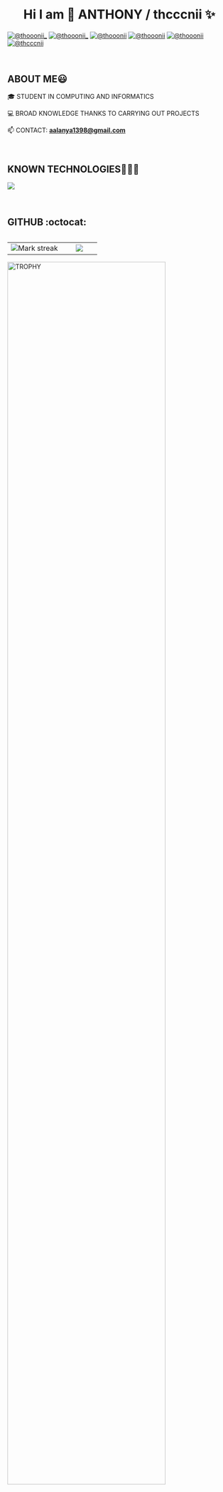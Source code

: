 <h1 align="center">Hi I am 👋  ANTHONY / thcccnii ✨ </h1> 

<p align="left">
<a href="https://www.youtube.com/@thcccnii" target="blank"><img align="center" src="https://img.shields.io/badge/YouTube-FF0000?style=for-the-badge&logo=youtube&logoColor=white" alt="@thooonii_"  /></a>
<a href="https://www.tiktok.com/@thcccnii" target="blank"><img align="center" src="https://img.shields.io/badge/TikTok-000000?style=for-the-badge&logo=tiktok&logoColor=white" alt="@thooonii_"  /></a>
<a href="https://linkedin.com/in/thcccnii" target="blank"><img align="center" src="https://img.shields.io/badge/LinkedIn-0077B5?style=for-the-badge&logo=linkedin&logoColor=white" alt="@thooonii"  /></a>
<a href="https://www.instagram.com/thcccnii" target="blank"><img align="center" src="https://img.shields.io/badge/Instagram-FF5A21?style=for-the-badge&logo=instagram&logoColor=white" alt="@thooonii"  /></a>  
<a href="https://fb.com/thcccnii" target="blank"><img align="center" src="https://img.shields.io/badge/Facebook-1877F2?style=for-the-badge&logo=facebook&logoColor=white" 
alt="@thooonii"  /></a>
<a href = "mailto:aalanya1398@gmail.com" target="blank"><img align="center" src="https://img.shields.io/badge/Gmail-D14836?style=for-the-badge&logo=gmail&logoColor=white" 
alt="@thcccnii"  /></a>
</p>
<br>
<h2>ABOUT ME😃</h2>
<!--Intro start-->

<p align="left">
🎓 STUDENT IN COMPUTING AND INFORMATICS

💻 BROAD KNOWLEDGE THANKS TO CARRYING OUT PROJECTS

📫 CONTACT: **aalanya1398@gmail.com**
<!--Intro end-->
  </p>
<br>

<h2 >KNOWN TECHNOLOGIES👨🏻‍💻</h2>
<!--tech stack icons-->
<p align="left">
  <a href="https://skillicons.dev">
    <img src="https://skillicons.dev/icons?i=androidstudio,c,cs,cpp,java,php,dart,flutter,py,dotnet,css,html,js,nodejs,mysql,sqlite,firebase,gtk,git,github,docker,materialui,postman,eclipse,vscode,bash,linux,ai,ps&perline=12" />
  </a>
</p>
<br>
<!-------------------------->
<h2>GITHUB :octocat:</h2>
<!--- stats & Trophy (start) -->
<p align="center">
  <!--- stats (start) -->
<table align="left">
<tr border="none">
<td width="60%" align="center">

<!--  <img  align="center"  src="https://github-readme-stats.vercel.app/api?username=unsimpledev&theme=dark&show_icons=true&count_private=true" />
  <br></br> -->
  <img  title="🔥 Get streak stats for your profile at git.io/streak-stats" alt="Mark streak" src="https://github-readme-streak-stats.herokuapp.com/?user=unsimpledev&theme=dark&hide_border=false" /> 
</td>

<td width="40%" align="center">

  <img  align="center"  src="https://github-readme-stats.anuraghazra1.vercel.app/api/top-langs/?username=unsimpledev&theme=dark&hide_border=false&no-bg=true&no-frame=true&langs_count=10"/>

  </td>
</tr>
</table>
<!--- stats (end) -->

<!--- trophy (start) -->
<div align=left>
  <a href="https://github.com/ryo-ma/github-profile-trophy" title="Go to Source">
      <img align="center" width=84% src="https://github-profile-trophy.vercel.app/?username=unsimpledev&theme=radical&row=1&column=7&margin-h=15&margin-w=5&no-bg=true" alt="TROPHY" />
    </a>
</div>
<!--- trophy (start) -->


</p>        
<!--- stats (end) -->
